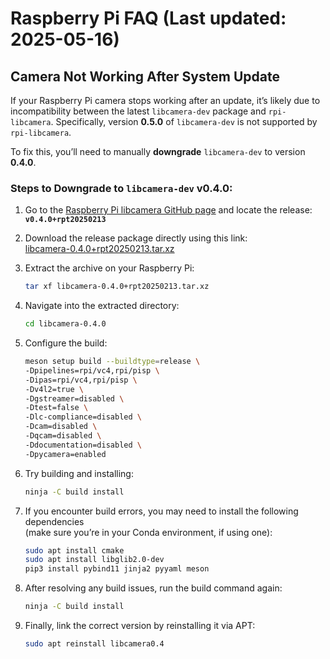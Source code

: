 # Raspberry Pi FAQ (Last updated: 2025-05-16)

## Camera Not Working After System Update

If your Raspberry Pi camera stops working after an update, it’s likely due to incompatibility between the latest `libcamera-dev` package and `rpi-libcamera`. Specifically, version **0.5.0** of `libcamera-dev` is not supported by `rpi-libcamera`.

To fix this, you’ll need to manually **downgrade** `libcamera-dev` to version **0.4.0**.

### Steps to Downgrade to `libcamera-dev` v0.4.0:

1. Go to the [Raspberry Pi libcamera GitHub page](https://github.com/raspberrypi/libcamera) and locate the release:  
   **`v0.4.0+rpt20250213`**

2. Download the release package directly using this link:  
   [libcamera-0.4.0+rpt20250213.tar.xz](https://github.com/raspberrypi/libcamera/releases/download/v0.4.0%2Brpt20250213/libcamera-0.4.0+rpt20250213.tar.xz)

3. Extract the archive on your Raspberry Pi:
   ```bash
   tar xf libcamera-0.4.0+rpt20250213.tar.xz
   ```

4. Navigate into the extracted directory:
   ```bash
   cd libcamera-0.4.0
   ```

5. Configure the build:
   ```bash
   meson setup build --buildtype=release \
   -Dpipelines=rpi/vc4,rpi/pisp \
   -Dipas=rpi/vc4,rpi/pisp \
   -Dv4l2=true \
   -Dgstreamer=disabled \
   -Dtest=false \
   -Dlc-compliance=disabled \
   -Dcam=disabled \
   -Dqcam=disabled \
   -Ddocumentation=disabled \
   -Dpycamera=enabled
   ```

6. Try building and installing:
   ```bash
   ninja -C build install
   ```

7. If you encounter build errors, you may need to install the following dependencies  
   (make sure you’re in your Conda environment, if using one):
   ```bash
   sudo apt install cmake
   sudo apt install libglib2.0-dev
   pip3 install pybind11 jinja2 pyyaml meson
   ```

8. After resolving any build issues, run the build command again:
   ```bash
   ninja -C build install
   ```

9. Finally, link the correct version by reinstalling it via APT:
   ```bash
   sudo apt reinstall libcamera0.4
   ```

